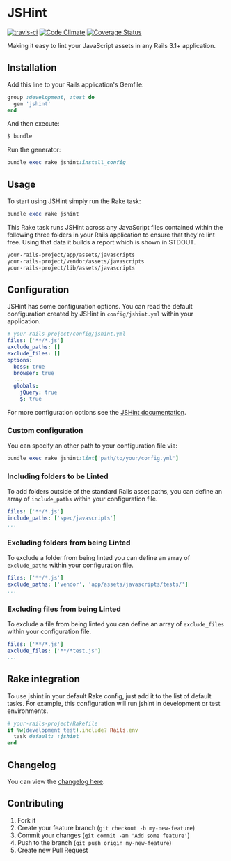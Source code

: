 # JSHint

[![travis-ci](https://api.travis-ci.org/damian/jshint.png)](http://travis-ci.org/#!/damian/jshint)
[![Code Climate](https://codeclimate.com/github/damian/jshint.png)](https://codeclimate.com/github/damian/jshint)
[![Coverage Status](https://coveralls.io/repos/damian/jshint/badge.png?branch=master)](https://coveralls.io/r/damian/jshint?branch=master)

Making it easy to lint your JavaScript assets in any Rails 3.1+ application.

## Installation

Add this line to your Rails application's Gemfile:

```ruby
group :development, :test do
  gem 'jshint'
end
```

And then execute:

```ruby
$ bundle
```

Run the generator:

```ruby
bundle exec rake jshint:install_config
```

## Usage

To start using JSHint simply run the Rake task:

```ruby
bundle exec rake jshint
```

This Rake task runs JSHint across any JavaScript files contained within the following three folders in your Rails application to ensure that they're lint free. Using that data it builds a report which is shown in STDOUT.

```bash
your-rails-project/app/assets/javascripts
your-rails-project/vendor/assets/javascripts
your-rails-project/lib/assets/javascripts
```

## Configuration

JSHint has some configuration options. You can read the default configuration created by JSHint in `config/jshint.yml` within your application.

```yaml
# your-rails-project/config/jshint.yml
files: ['**/*.js']
exclude_paths: []
exclude_files: []
options:
  boss: true
  browser: true
  ...
  globals:
    jQuery: true
    $: true
```
For more configuration options see the [JSHint documentation](http://jshint.com/docs/options/).

### Custom configuration

You can specify an other path to your configuration file via:

```ruby
bundle exec rake jshint:lint['path/to/your/config.yml']
```

### Including folders to be Linted

To add folders outside of the standard Rails asset paths, you can define an array of `include_paths` within your configuration file.

````yaml
files: ['**/*.js']
include_paths: ['spec/javascripts']
...
````

### Excluding folders from being Linted

To exclude a folder from being linted you can define an array of `exclude_paths` within your configuration file.

````yaml
files: ['**/*.js']
exclude_paths: ['vendor', 'app/assets/javascripts/tests/']
...
````

### Excluding files from being Linted

To exclude a file from being linted you can define an array of `exclude_files` within your configuration file.

````yaml
files: ['**/*.js']
exclude_files: ['**/*test.js']
...
````

## Rake integration
To use jshint in your default Rake config, just add it to the list of default tasks. For example, this configuration will run jshint in development or test environments.
````ruby
# your-rails-project/Rakefile
if %w(development test).include? Rails.env
  task default: :jshint
end
````

## Changelog

You can view the [changelog here](https://github.com/damian/jshint/blob/master/CHANGELOG.md).

## Contributing

1. Fork it
2. Create your feature branch (`git checkout -b my-new-feature`)
3. Commit your changes (`git commit -am 'Add some feature'`)
4. Push to the branch (`git push origin my-new-feature`)
5. Create new Pull Request
